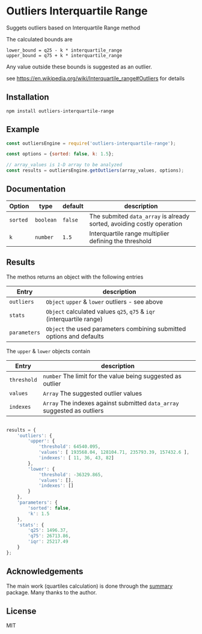 # Outliers Interquartile Range

Suggets outliers based on Interquartile Range method

The calculated bounds are
```
lower_bound = q25 - k * interquartile_range
upper_bound = q75 + k * interquartile_range
```

Any value outside these bounds is suggested as an outlier.


see https://en.wikipedia.org/wiki/Interquartile_range#Outliers for details

## Installation

```
npm install outliers-interquartile-range
```

## Example

```javascript
const outliersEngine = require('outliers-interquartile-range');

const options = {sorted: false, k: 1.5};

// array_values is 1-D array to be analyzed
const results = outliersEngine.getOutliers(array_values, options);
```

## Documentation

|Option|type|default|description
|------ | ----------- |---|---|
|`sorted`|`boolean`|`false`|The submited `data_array` is already sorted, avoiding costly operation
|`k`     |`number` |`1.5`| Interquartile range multiplier defining the threshold 

## Results

The methos returns an object with the following entries

|Entry|description
|------ | -----------|
|`outliers`| `Object` `upper` & `lower` outliers - see above
|`stats`    |`Object` calculated values `q25`, `q75` & `iqr` (interquartile range) 
|`parameters`    |`Object` the used parameters combining submitted options and defaults

The `upper` & `lower` objects contain

|Entry|description
|------ | -----------|
|`threshold`| `number` The limit for the value being suggested as outlier
|`values`    | `Array` The suggested outlier values
|`indexes`    |`Array` The indexes against submitted `data_array` suggested as outliers

```javascript

results = { 
    'outliers': {
        'upper': {
            'threshold': 64540.095,
            'values': [ 193568.04, 128104.71, 235793.39, 157432.6 ],
            'indexes': [ 11, 36, 43, 82]
        },
        'lower': {
            'threshold': -36329.865,
            'values': [],
            'indexes': []
        }
    },
    'parameters': {
        'sorted': false,
        'k': 1.5
    },
    'stats': {
        'q25': 1496.37,
        'q75': 26713.86,
        'iqr': 25217.49
    }
};

```

## Acknowledgements

The main work (quartiles calculation) is done through the [summary](https://github.com/AndreasMadsen/summary#readme) package.
Many thanks to the author.

## License

MIT
